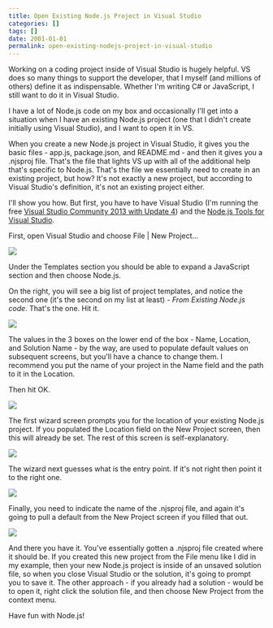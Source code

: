 ```yaml
---
title: Open Existing Node.js Project in Visual Studio
categories: []
tags: []
date: 2001-01-01
permalink: open-existing-nodejs-project-in-visual-studio
---
```


Working on a coding project inside of Visual Studio is hugely helpful. VS does so many things to support the developer, that I myself (and millions of others) define it as indispensable. Whether I'm writing C# or JavaScript, I still want to do it in Visual Studio.

I have a lot of Node.js code on my box and occasionally I'll get into a situation when I have an existing Node.js project (one that I didn't create initially using Visual Studio), and I want to open it in VS.

When you create a new Node.js project in Visual Studio, it gives you the basic files - app.js, package.json, and README.md - and then it gives you a .njsproj file. That's the file that lights VS up with all of the additional help that's specific to Node.js. That's the file we essentially need to create in an existing project, but how? It's not exactly a new project, but according to Visual Studio's definition, it's not an existing project either.

I'll show you how. But first, you have to have Visual Studio (I'm running the free [Visual Studio Community 2013 with Update 4](http://www.visualstudio.com/downloads/download-visual-studio-vs)) and the [Node.js Tools for Visual Studio](https://nodejstools.codeplex.com/).

First, open Visual Studio and choose File | New Project...

![](http://codefoster.blob.core.windows.net/site/image/c133f3af12954cbeb3d6ca4fa3a13751/existingnode_newproject_1.png)

Under the Templates section you should be able to expand a JavaScript section and then choose Node.js.

On the right, you will see a big list of project templates, and notice the second one (it's the second on my list at least) - _From Existing Node.js code_. That's the one. Hit it.

![](http://codefoster.blob.core.windows.net/site/image/8a0bd0a180aa41fdb644ad73f43b9a9b/existingnode_thatone_10.png)

The values in the 3 boxes on the lower end of the box - Name, Location, and Solution Name - by the way, are used to populate default values on subsequent screens, but you'll have a chance to change them. I recommend you put the name of your project in the Name field and the path to it in the Location.

Then hit OK.

![](http://codefoster.blob.core.windows.net/site/image/58ede40316e24c77acee820a7f8329ea/existingnode_path_1.png)

The first wizard screen prompts you for the location of your existing Node.js project. If you populated the Location field on the New Project screen, then this will already be set. The rest of this screen is self-explanatory.

![](http://codefoster.blob.core.windows.net/site/image/d1b2173be6f245728b96ea0d019f05d9/existingnode_startfile_1.png)

The wizard next guesses what is the entry point. If it's not right then point it to the right one.

![](http://codefoster.blob.core.windows.net/site/image/857259309e1f4a43ae2ee222ee3186e1/existingnode_projectfile_1.png)

Finally, you need to indicate the name of the .njsproj file, and again it's going to pull a default from the New Project screen if you filled that out.

![](http://codefoster.blob.core.windows.net/site/image/825f2b612cc3435eb76b938b370d7cfd/existingnode_beforesave_1.png)

And there you have it. You've essentially gotten a .njsproj file created where it should be. If you created this new project from the File menu like I did in my example, then your new Node.js project is inside of an unsaved solution file, so when you close Visual Studio or the solution, it's going to prompt you to save it. The other approach - if you already had a solution - would be to open it, right click the solution file, and then choose New Project from the context menu.

Have fun with Node.js!

 